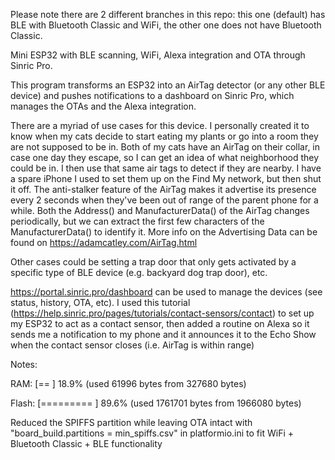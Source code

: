 Please note there are 2 different branches in this repo: this one (default) has BLE with Bluetooth Classic and WiFi, the other one does not have Bluetooth Classic.

Mini ESP32 with BLE scanning, WiFi, Alexa integration and OTA through Sinric Pro.

This program transforms an ESP32 into an AirTag detector (or any other BLE device) and pushes notifications to a dashboard on Sinric Pro, which manages the OTAs and the Alexa integration. 

There are a myriad of use cases for this device. I personally created it to know when my cats decide to start eating my plants or go into a room they are not supposed to be in. Both of my cats have an AirTag on their collar, in case one day they escape, so I can get an idea of what neighborhood they could be in. I then use that same air tags to detect if they are nearby. I have a spare iPhone I used to set them up on the Find My network, but then shut it off. The anti-stalker feature of the AirTag makes it advertise its presence every 2 seconds when they've been out of range of the parent phone for a while. Both the Address() and ManufacturerData() of the AirTag changes periodically, but we can extract the first few characters of the ManufacturerData() to identify it. More info on the Advertising Data can be found on https://adamcatley.com/AirTag.html

Other cases could be setting a trap door that only gets activated by a specific type of BLE device (e.g. backyard dog trap door), etc.


https://portal.sinric.pro/dashboard can be used to manage the devices (see status, history, OTA, etc). I used this tutorial (https://help.sinric.pro/pages/tutorials/contact-sensors/contact) to set up my ESP32 to act as a contact sensor, then added a routine on Alexa so it sends me a notification to my phone and it announces it to the Echo Show when the contact sensor closes (i.e. AirTag is within range)


Notes:

RAM:   [==        ]  18.9% (used 61996 bytes from 327680 bytes)

Flash: [========= ]  89.6% (used 1761701 bytes from 1966080 bytes)

Reduced the SPIFFS partition while leaving OTA intact with "board_build.partitions = min_spiffs.csv" in platformio.ini to fit WiFi + Bluetooth Classic + BLE functionality